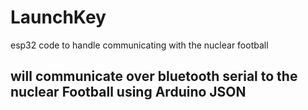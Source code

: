 # LaunchKey

esp32 code to handle communicating with the nuclear football

## will communicate over bluetooth serial to the nuclear Football using Arduino JSON
